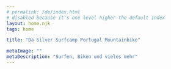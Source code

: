 ```yaml
---
# permalink: /de/index.html
# disabled because it's one level higher the default index
layout: home.njk
tags: home

title: "Da Silver Surfcamp Portugal Mountainbike"

metaImage: ""
metaDescription: "Surfen, Biken und vieles mehr"
---
```

